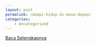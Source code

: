 ```yaml
---
layout: post
permalink: /mimpi-hidup-di-masa-depan/
categories:
    - Uncategorized
---
```


[Baca Selengkapnya](/10)